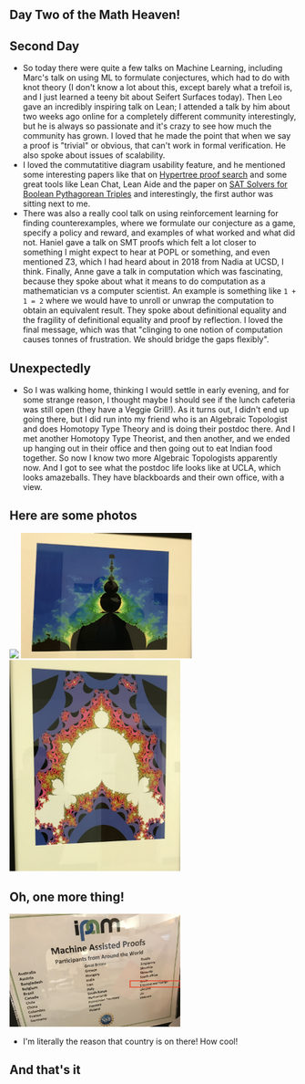 ## Day Two of the Math Heaven!

## Second Day
- So today there were quite a few talks on Machine Learning, including Marc's talk on using ML to formulate conjectures,
which had to do with knot theory (I don't know a lot about this, except barely what a trefoil is, and I just learned a teeny bit about
Seifert Surfaces today). Then Leo gave an incredibly inspiring talk on Lean; I attended a talk by him about two weeks ago online for 
a completely different community interestingly, but he is always so passionate and it's crazy to see how much the community has grown.
I loved that he made the point that when we say a proof is "trivial" or obvious, that can't work in formal verification. He also spoke
about issues of scalability.
- I loved the commutatitive diagram usability feature, and he mentioned some interesting papers like that on [Hypertree proof search](https://arxiv.org/pdf/2205.11491.pdf)
and some great tools like Lean Chat, Lean Aide and the paper on [SAT Solvers for Boolean Pythagorean Triples](https://www.cs.utexas.edu/~marijn/publications/ptn.pdf)
and interestingly, the first author was sitting next to me.
- There was also a really cool talk on using reinforcement learning for finding counterexamples, where we formulate our conjecture as a game,
specify a policy and reward, and examples of what worked and what did not. Haniel gave a talk on SMT proofs which felt a lot closer to something
I might expect to hear at POPL or something, and even mentioned Z3, which I had heard about in 2018 from Nadia at UCSD, I think.
Finally, Anne gave a talk in computation which was fascinating, because they spoke about what it means to do computation as a mathematician
vs a computer scientist. An example is something like ```1 + 1 = 2``` where we would have to unroll or unwrap the computation to obtain
an equivalent result. They spoke about definitional equality and the fragility of definitional equality and proof by reflection. I loved
the final message, which was that "clinging to one notion of computation causes tonnes of frustration. We should bridge the gaps flexibly".

## Unexpectedly
- So I was walking home, thinking I would settle in early evening, and for some strange reason, I thought maybe I should see if the lunch
cafeteria was still open (they have a Veggie Grill!). As it turns out, I didn't end up going there, but I did run into my friend who is
an Algebraic Topologist and does Homotopy Type Theory and is doing their postdoc there. And I met another Homotopy Type Theorist, and then
another, and we ended up hanging out in their office and then going out to eat Indian food together. So now I know two more Algebraic
Topologists apparently now. And I got to see what the postdoc life looks like at UCLA, which looks amazeballs. They have blackboards
and their own office, with a view.

## Here are some photos
<img src="/images1/IPAM232/ipam22.png" width="300">

<img src="/images1/IPAM232/ipam23.png" width="300">

<img src="/images1/IPAM232/ipam24.png" width="300">

## Oh, one more thing!

<img src="/images1/IPAM232/ipam25.png" width="300">

- I'm literally the reason that country is on there! How cool!

## And that's it
